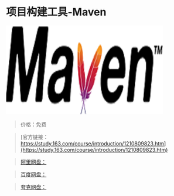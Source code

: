 # 项目构建工具-Maven

![img](../../../assets/study163/free/338cc4a7612b48b8b492e6666b96c2e3.png)

> 价格：免费

> [官方链接：https://study.163.com/course/introduction/1210809823.htm](https://study.163.com/course/introduction/1210809823.htm)

> [阿里网盘：]()

> [百度网盘：]()

> [夸克网盘：]()
